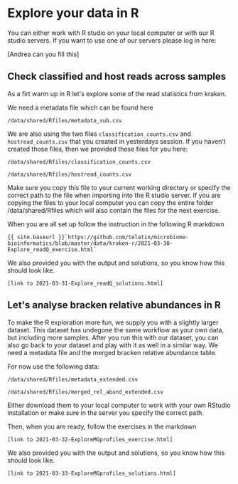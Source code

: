 # Explore your data in R

You can either work with R studio on your local computer or with our R studio servers. 
If you want to use one of our servers please log in here:

[Andrea can you fill this]

## Check classified and host reads across samples

As a firt warm up in R let's explore some of the read statistics from kraken.

We need a metadata file which can be found here

    /data/shared/Rfiles/metadata_sub.csv

We are also using the two files `classification_counts.csv` and `hostread_counts.csv` that you created in yesterdays session. If you haven’t created those files, then we provided these files for you here:

    /data/shared/Rfiles/classification_counts.csv

    /data/shared/Rfiles/hostread_counts.csv

Make sure you copy this file to your current working directory or specify the correct path to the file when importing into the R studio server.
If you are copying the files to your local computer you can copy the entire folder /data/shared/Rfiles which will also contain the files for the next exercise.

When you are all set up follow the instruction in the following R markdown

    {{ site.baseurl }}`https://github.com/telatin/microbiome-bioinformatics/blob/master/data/kraken-r/2021-03-30-Explore_readQ_exercise.html`

We also provided you with the output and solutions, so you know how this should look like. 

    [link to 2021-03-31-Explore_readQ_solutions.html]


## Let's analyse bracken relative abundances in R

To make the R exploration more fun, we supply you with a slightly larger dataset. This dataset has undegone the same workflow as your own data, but including more samples. After you run this with our dataset, you can also go back to your dataset and play with it as well in a similar way. We need a metadata file and the merged bracken relative abundance table.

For now use the following data:

    /data/shared/Rfiles/metadata_extended.csv

    /data/shared/Rfiles/merged_rel_abund_extended.csv

Either download them to your local computer to work with your own RStudio installation or make sure in the server you specify the correct path.

Then, when you are ready, follow the exercises in the markdown

    [link to 2021-03-32-ExploreMGprofiles_exercise.html]

We also provided you with the output and solutions, so you know how this should look like. 

    [link to 2021-03-33-ExploreMGprofiles_solutions.html]